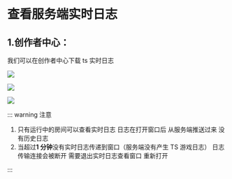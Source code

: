 # 查看服务端实时日志

## 1.创作者中心：

我们可以在创作者中心下载 ts 实时日志

![](https://wstatic-a1.233leyuan.com/productdocs/static/boxcnDQJiijHYa3DJtbveBXndUf.jpg)

![](https://wstatic-a1.233leyuan.com/productdocs/static/boxcnMADinceeoC85bFxErtqabd.jpeg)

![](https://wstatic-a1.233leyuan.com/productdocs/static/boxcnWn88Bq74Oh05wgfTeH1Jsd.png)

::: warning 注意

1. 只有运行中的房间可以查看实时日志 日志在打开窗口后 从服务端推送过来 没有历史日志
2. 当超过<strong>1 分钟</strong>没有实时日志传递到窗口（服务端没有产生 TS 游戏日志） 日志传输连接会被断开 需要退出实时日志查看窗口 重新打开

:::
